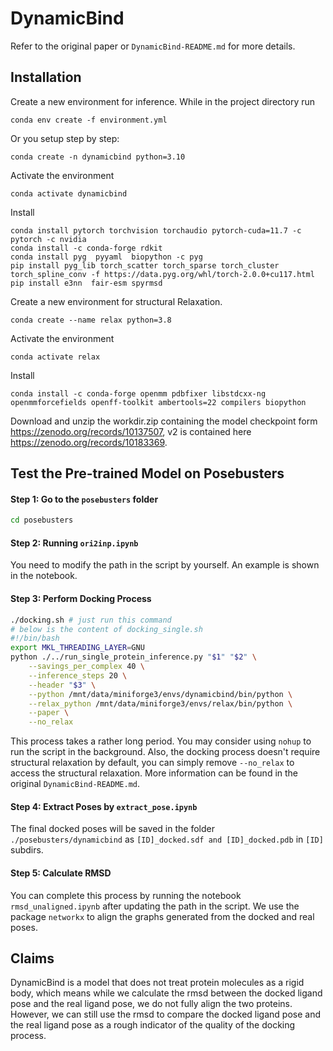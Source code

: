 
# DynamicBind
Refer to the original paper or `DynamicBind-README.md` for more details.

## Installation

Create a new environment for inference. While in the project directory run 

    conda env create -f environment.yml

Or you setup step by step:

    conda create -n dynamicbind python=3.10

Activate the environment

    conda activate dynamicbind

Install
    
    conda install pytorch torchvision torchaudio pytorch-cuda=11.7 -c pytorch -c nvidia
    conda install -c conda-forge rdkit
    conda install pyg  pyyaml  biopython -c pyg
    pip install pyg_lib torch_scatter torch_sparse torch_cluster torch_spline_conv -f https://data.pyg.org/whl/torch-2.0.0+cu117.html
    pip install e3nn  fair-esm spyrmsd

Create a new environment for structural Relaxation.

    conda create --name relax python=3.8

Activate the environment

    conda activate relax

Install

    conda install -c conda-forge openmm pdbfixer libstdcxx-ng openmmforcefields openff-toolkit ambertools=22 compilers biopython

Download and unzip the workdir.zip containing the model checkpoint form https://zenodo.org/records/10137507, v2 is contained here https://zenodo.org/records/10183369.

## Test the Pre-trained Model on Posebusters

#### Step 1: Go to the `posebusters` folder
```sh
cd posebusters
```
#### Step 2: Running `ori2inp.ipynb`
You need to modify the path in the script by yourself. An example is shown in the notebook.

#### Step 3: Perform Docking Process
```sh
./docking.sh # just run this command
# below is the content of docking_single.sh
#!/bin/bash
export MKL_THREADING_LAYER=GNU
python ./../run_single_protein_inference.py "$1" "$2" \
    --savings_per_complex 40 \
    --inference_steps 20 \
    --header "$3" \
    --python /mnt/data/miniforge3/envs/dynamicbind/bin/python \
    --relax_python /mnt/data/miniforge3/envs/relax/bin/python \
    --paper \
    --no_relax
```
This process takes a rather long period. You may consider using `nohup` to run the script in the background. Also, the docking process doesn't require structural relaxation by default, you can simply remove `--no_relax` to access the structural relaxation. More information can be found in the original `DynamicBind-README.md`.

#### Step 4: Extract Poses by `extract_pose.ipynb`
The final docked poses will be saved in the folder `./posebusters/dynamicbind` as `[ID]_docked.sdf and [ID]_docked.pdb` in `[ID]` subdirs.

#### Step 5: Calculate RMSD
You can complete this process by running the notebook `rmsd_unaligned.ipynb` after updating the path in the script. We use the package `networkx` to align the graphs generated from the docked and real poses.

## Claims
DynamicBind is a model that does not treat protein
molecules as a rigid body, which means while we calculate the rmsd between the docked ligand pose and the real ligand pose, we do not fully align the two proteins. However, we can still use the rmsd to compare the docked ligand pose and the real ligand pose as a rough indicator of the quality of the docking process.